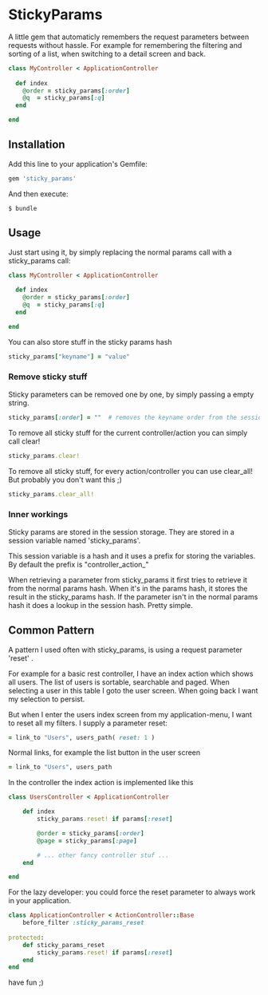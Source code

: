 # StickyParams

A little gem that automaticly remembers the request parameters between requests without hassle.
For example for remembering the filtering and sorting of a list,  when switching to a detail screen and back. 

```ruby
class MyController < ApplicationController
	
  def index
    @order = sticky_params[:order]
    @q  = sticky_params[:q]
  end

end
```


## Installation

Add this line to your application's Gemfile:

```ruby
gem 'sticky_params'
```

And then execute:

    $ bundle


## Usage

Just start using it, by simply replacing the normal params call with a sticky_params call:

```ruby
class MyController < ApplicationController
	
  def index
    @order = sticky_params[:order]
    @q  = sticky_params[:q]
  end

end
```

You can also store stuff in the sticky params hash

```ruby
sticky_params["keyname"] = "value"
```


### Remove sticky stuff

Sticky parameters can be removed one by one, by simply passing a empty string.

```ruby
sticky_params[:order] = ""  # removes the keyname order from the session
```

To remove all sticky stuff for the current controller/action you can simply call clear!

```ruby
sticky_params.clear!
```

To remove all sticky stuff, for every action/controller you can use clear_all! 
But probably you don't want this ;)
```ruby
sticky_params.clear_all! 
```



### Inner workings

Sticky params are stored in the session storage. They are stored in a
session variable named 'sticky_params'.

This session variable is a hash and it uses a prefix for storing the variables.
By default the prefix is "controller_action_" 

When retrieving a parameter from sticky_params it first tries to retrieve it from
the normal params hash. When it's in the params hash, it stores the result in the
sticky_params hash.
If the parameter isn't in the normal params hash it does a lookup in the session hash.
Pretty simple.


## Common Pattern

A pattern I used often with sticky_params, is using a request parameter 'reset' .


For example for a basic rest controller, I have an index action which shows all users.
The list of users is sortable, searchable and paged. When selecting a user in this table
I goto the user screen. When going back I want my selection to persist. 

But when I enter the users index screen from my application-menu, I want to reset all my
filters. I supply a parameter reset:
```ruby
= link_to "Users", users_path( reset: 1 )
```

Normal links, for example the list button in the user screen
```ruby
= link_to "Users", users_path 
```

In the controller the index action is implemented like this

```ruby
class UsersController < ApplicationController

	def index
		sticky_params.reset! if params[:reset]

		@order = sticky_params[:order]
		@page = sticky_params[:page]

		# ... other fancy controller stuf ...
	end

end
```

For the lazy developer:
you could force the reset parameter to always work in your application.

```ruby
class ApplicationController < ActionController::Base
	before_filter :sticky_params_reset
	
protected:
	def sticky_params_reset
		sticky_params.reset! if params[:reset]
	end
end
```

have fun ;)

